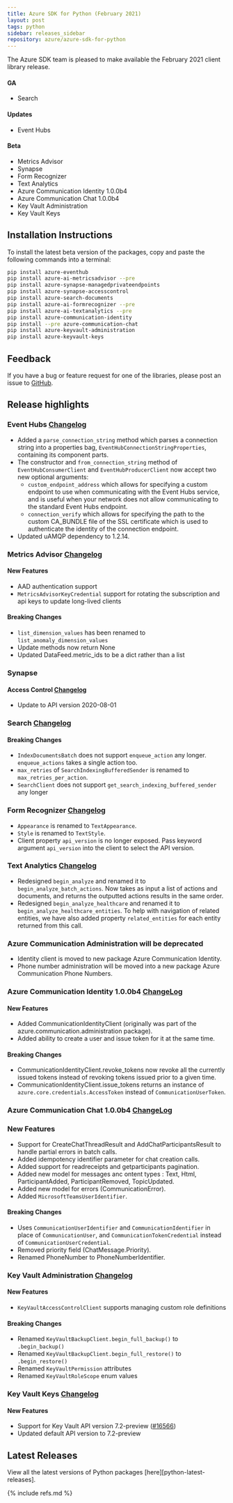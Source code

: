 ```yaml
---
title: Azure SDK for Python (February 2021)
layout: post
tags: python
sidebar: releases_sidebar
repository: azure/azure-sdk-for-python
---
```


The Azure SDK team is pleased to make available the February 2021 client library release.

#### GA

- Search

#### Updates

- Event Hubs

#### Beta

- Metrics Advisor
- Synapse
- Form Recognizer
- Text Analytics
- Azure Communication Identity 1.0.0b4
- Azure Communication Chat 1.0.0b4
- Key Vault Administration
- Key Vault Keys

## Installation Instructions

To install the latest beta version of the packages, copy and paste the following commands into a terminal:

```bash
pip install azure-eventhub
pip install azure-ai-metricsadvisor --pre
pip install azure-synapse-managedprivateendpoints
pip install azure-synapse-accesscontrol
pip install azure-search-documents
pip install azure-ai-formrecognizer --pre
pip install azure-ai-textanalytics --pre
pip install azure-communication-identity
pip install --pre azure-communication-chat
pip install azure-keyvault-administration
pip install azure-keyvault-keys
```

## Feedback

If you have a bug or feature request for one of the libraries, please post an issue to [GitHub](https://github.com/azure/azure-sdk-for-python/issues).

## Release highlights

### Event Hubs [Changelog](https://github.com/Azure/azure-sdk-for-python/blob/azure-eventhub_5.3.0/sdk/eventhub/azure-eventhub/CHANGELOG.md#530-2021-02-08)

- Added a `parse_connection_string` method which parses a connection string into a properties bag, `EventHubConnectionStringProperties`, containing its component parts.
- The constructor and `from_connection_string` method of `EventHubConsumerClient` and `EventHubProducerClient` now accept two new optional arguments:
  - `custom_endpoint_address` which allows for specifying a custom endpoint to use when communicating with the Event Hubs service,
and is useful when your network does not allow communicating to the standard Event Hubs endpoint.
  - `connection_verify` which allows for specifying the path to the custom CA_BUNDLE file of the SSL certificate which is used to authenticate
the identity of the connection endpoint.
- Updated uAMQP dependency to 1.2.14.

### Metrics Advisor [Changelog](https://github.com/Azure/azure-sdk-for-python/blob/azure-ai-metricsadvisor_1.0.0b3/sdk/metricsadvisor/azure-ai-metricsadvisor/CHANGELOG.md#100b3-2021-02-09)

#### New Features

- AAD authentication support
- `MetricsAdvisorKeyCredential` support for rotating the subscription and api keys to update long-lived clients

#### Breaking Changes

- `list_dimension_values` has been renamed to `list_anomaly_dimension_values`
- Update methods now return None
- Updated DataFeed.metric_ids to be a dict rather than a list

### Synapse

#### Access Control [Changelog](https://github.com/Azure/azure-sdk-for-python/blob/azure-synapse-accesscontrol_0.5.0/sdk/synapse/azure-synapse-accesscontrol/CHANGELOG.md#050-2021-02-09)

- Update to API version 2020-08-01

### Search [Changelog](https://github.com/Azure/azure-sdk-for-python/blob/azure-search-documents_11.1.0/sdk/search/azure-search-documents/CHANGELOG.md#1110-2021-02-10)

#### Breaking Changes

- `IndexDocumentsBatch` does not support `enqueue_action` any longer. `enqueue_actions` takes a single action too.
- `max_retries` of `SearchIndexingBufferedSender` is renamed to `max_retries_per_action`.
- `SearchClient` does not support `get_search_indexing_buffered_sender` any longer

### Form Recognizer [Changelog](https://github.com/Azure/azure-sdk-for-python/blob/azure-ai-formrecognizer_3.1.0b3/sdk/formrecognizer/azure-ai-formrecognizer/CHANGELOG.md#310b3-2021-02-09)

- `Appearance` is renamed to `TextAppearance`.
- `Style` is renamed to `TextStyle`.
- Client property `api_version` is no longer exposed. Pass keyword argument `api_version` into the client to select the API version.

### Text Analytics [Changelog](https://github.com/Azure/azure-sdk-for-python/blob/azure-ai-textanalytics_5.1.0b5/sdk/textanalytics/azure-ai-textanalytics/CHANGELOG.md#510b5-2021-02-10)

- Redesigned `begin_analyze` and renamed it to `begin_analyze_batch_actions`. Now takes as input a list of actions and documents, and returns the outputted
actions results in the same order.
- Redesigned `begin_analyze_healthcare` and renamed it to `begin_analyze_healthcare_entities`. To help with navigation of related entities, we have also
added property `related_entities` for each entity returned from this call.

### Azure Communication Administration will be deprecated

- Identity client is moved to new package Azure Communication Identity.
- Phone number administration will be moved into a new package Azure Communication Phone Numbers.

### Azure Communication Identity 1.0.0b4 [ChangeLog](https://github.com/Azure/azure-sdk-for-python/blob/azure-communication-identity_1.0.0b4/sdk/communication/azure-communication-identity/CHANGELOG.md#100b4-2021-02-09)

#### New Features

- Added CommunicationIdentityClient (originally was part of the azure.communication.administration package).
- Added ability to create a user and issue token for it at the same time.

#### Breaking Changes

- CommunicationIdentityClient.revoke_tokens now revoke all the currently issued tokens instead of revoking tokens issued prior to a given time.
- CommunicationIdentityClient.issue_tokens returns an instance of `azure.core.credentials.AccessToken` instead of `CommunicationUserToken`.

### Azure Communication Chat 1.0.0b4 [ChangeLog](https://github.com/Azure/azure-sdk-for-python/blob/azure-communication-chat_1.0.0b4/sdk/communication/azure-communication-chat/CHANGELOG.md#100b4-2021-02-09)

### New Features

- Support for CreateChatThreadResult and AddChatParticipantsResult to handle partial errors in batch calls.
- Added idempotency identifier parameter for chat creation calls.
- Added support for readreceipts and getparticipants pagination.
- Added new model for messages anc ontent types : Text, Html, ParticipantAdded, ParticipantRemoved, TopicUpdated.
- Added new model for errors (CommunicationError).
- Added `MicrosoftTeamsUserIdentifier`.

#### Breaking Changes

- Uses `CommunicationUserIdentifier` and `CommunicationIdentifier` in place of `CommunicationUser`, and `CommunicationTokenCredential` instead of `CommunicationUserCredential`.
- Removed priority field (ChatMessage.Priority).
- Renamed PhoneNumber to PhoneNumberIdentifier.

### Key Vault Administration [Changelog](https://github.com/Azure/azure-sdk-for-python/blob/master/sdk/keyvault/azure-keyvault-administration/CHANGELOG.md#400b3-2021-02-09)

#### New Features
- `KeyVaultAccessControlClient` supports managing custom role definitions

#### Breaking Changes
- Renamed `KeyVaultBackupClient.begin_full_backup()` to `.begin_backup()`
- Renamed `KeyVaultBackupClient.begin_full_restore()` to `.begin_restore()`
- Renamed `KeyVaultPermission` attributes
- Renamed `KeyVaultRoleScope` enum values

### Key Vault Keys [Changelog](https://github.com/Azure/azure-sdk-for-python/blob/master/sdk/keyvault/azure-keyvault-keys/CHANGELOG.md#440b1-2021-2-10)

#### New Features
- Support for Key Vault API version 7.2-preview
([#16566](https://github.com/Azure/azure-sdk-for-python/pull/16566))
- Updated default API version to 7.2-preview

## Latest Releases

View all the latest versions of Python packages [here][python-latest-releases].

{% include refs.md %}
